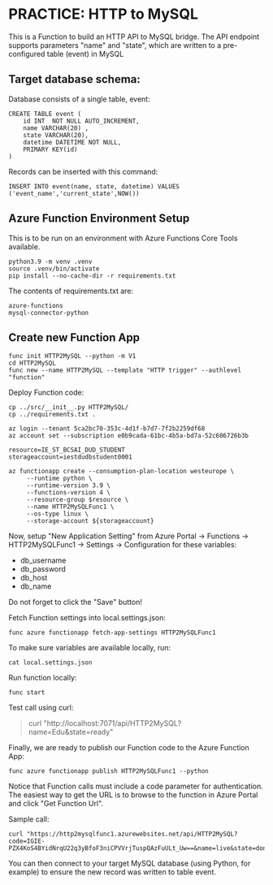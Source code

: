 
# PRACTICE: HTTP to MySQL  

This is a Function to build an HTTP API to MySQL bridge. The API endpoint supports parameters "name" and "state", which are written to a pre-configured table (event) in MySQL

## Target database schema:  


Database consists of a single table, event:  

```  
CREATE TABLE event (
    id INT  NOT NULL AUTO_INCREMENT, 
    name VARCHAR(20) , 
    state VARCHAR(20),
    datetime DATETIME NOT NULL,
    PRIMARY KEY(id)
)
```  

Records can be inserted with this command:

```  
INSERT INTO event(name, state, datetime) VALUES ('event_name','current_state',NOW())
```  

## Azure Function Environment Setup  

This is to be run on an environment with Azure Functions Core Tools available.  


```  
python3.9 -m venv .venv
source .venv/bin/activate
pip install --no-cache-dir -r requirements.txt  
```  


The contents of requirements.txt are:  

```  
azure-functions
mysql-connector-python
```  

## Create new Function App  

```  
func init HTTP2MySQL --python -m V1
cd HTTP2MySQL
func new --name HTTP2MySQL --template "HTTP trigger" --authlevel "function"
```  

Deploy Function code:  

```  
cp ../src/__init__.py HTTP2MySQL/  
cp ../requirements.txt .
```  

```  
az login --tenant 5ca2bc70-353c-4d1f-b7d7-7f2b2259df68 
az account set --subscription e0b9cada-61bc-4b5a-bd7a-52c606726b3b 

resource=IE_ST_BCSAI_DUD_STUDENT
storageaccount=iestdudbstudent0001  
```  

```  
az functionapp create --consumption-plan-location westeurope \
     --runtime python \
     --runtime-version 3.9 \
     --functions-version 4 \
     --resource-group $resource \
     --name HTTP2MySQLFunc1 \
     --os-type linux \
     --storage-account ${storageaccount}  
```  

Now, setup "New Application Setting" from Azure Portal -> Functions -> HTTP2MySQLFunc1 -> Settings -> Configuration for these variables:  

* db_username  
* db_password  
* db_host  
* db_name  

Do not forget to click the "Save" button!  

Fetch Function settings into local.settings.json:  

```  
func azure functionapp fetch-app-settings HTTP2MySQLFunc1  
```  

To make sure variables are available locally, run:  
```  
cat local.settings.json  
```  

Run function locally:  
```  
func start  
```  

Test call using curl:  

> curl "http://localhost:7071/api/HTTP2MySQL?name=Edu&state=ready"


Finally, we are ready to publish our Function code to the Azure Function App:  

```  
func azure functionapp publish HTTP2MySQLFunc1 --python  
```  

Notice that Function calls must include a code parameter for authentication. The easiest way to get the URL is to browse to the function in Azure Portal and click "Get Function Url".  

Sample call:  

```
curl "https://http2mysqlfunc1.azurewebsites.net/api/HTTP2MySQL?code=IGIE-PZX4KoS4BYidNrqU22q3yBfoF3niCPVVrjTuspQAzFuULt_Uw==&name=live&state=done"
```  

You can then connect to your target  MySQL database (using Python, for example) to ensure the new record was written to table event.  


